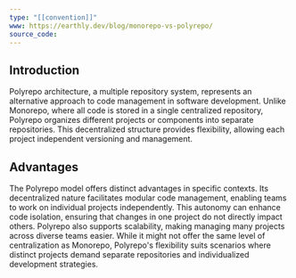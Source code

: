 ```yaml
---
type: "[[convention]]"
www: https://earthly.dev/blog/monorepo-vs-polyrepo/
source_code: 
---
```


## Introduction

Polyrepo architecture, a multiple repository system, represents an alternative approach to code management in software development. Unlike Monorepo, where all code is stored in a single centralized repository, Polyrepo organizes different projects or components into separate repositories. This decentralized structure provides flexibility, allowing each project independent versioning and management.

## Advantages

The Polyrepo model offers distinct advantages in specific contexts. Its decentralized nature facilitates modular code management, enabling teams to work on individual projects independently. This autonomy can enhance code isolation, ensuring that changes in one project do not directly impact others. Polyrepo also supports scalability, making managing many projects across diverse teams easier. While it might not offer the same level of centralization as Monorepo, Polyrepo's flexibility suits scenarios where distinct projects demand separate repositories and individualized development strategies.
